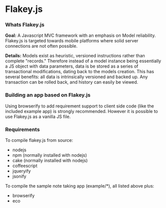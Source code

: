 # Flakey.js

### Whats Flakey.js
**Goal:** A Javascript MVC framework with an emphasis on Model reliability. Flakey.js is targeted towards mobile platforms where solid server connections are not often possible.

**Details:**
Models exist as heuristic, versioned instructions rather than complete "records."  Therefore instead of a model instance being essentially a JS object with data parameters, data is be stored as a series of transactional modifications, dating back to the models creation. This has several benefits: all data is intrinsically versioned and backed up. Any transaction can be rolled back, and history can easily be viewed.

### Building an app based on Flakey.js
Using browserify to add requirement support to client side code (like the included example app) is strongly recommended. However it is possible to use Flakey.js as a vanilla JS file.

### Requirements
To compile flakey.js from source:
- nodejs
- npm (normally installed with nodejs)
- cake (normally installed with nodejs)
- coffeescript
- jqueryify
- jsonify

To compile the sample note taking app (example/*), all listed above plus:
- browserify
- eco